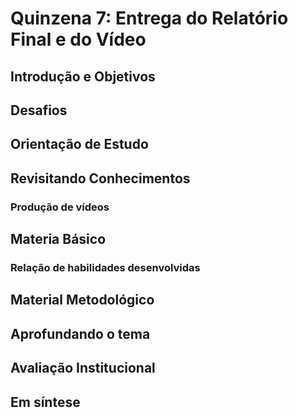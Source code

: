 # Quinzena 7: Entrega do Relatório Final e do Vídeo

## Introdução e Objetivos

## Desafios

## Orientação de Estudo

## Revisitando Conhecimentos
### Produção de vídeos

## Materia Básico
### Relação de habilidades desenvolvidas

## Material Metodológico

## Aprofundando o tema

## Avaliação Institucional

## Em síntese